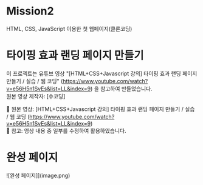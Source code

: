 # Mission2
HTML, CSS, JavaScript 이용한 첫 웹페이지(클론코딩)

# 타이핑 효과 랜딩 페이지 만들기

이 프로젝트는 유튜브 영상 "[HTML+CSS+Javascript 강의] 타이핑 효과 랜딩 페이지 만들기 / 실습 / 웹 코딩" (https://www.youtube.com/watch?v=e56H5n1SvEs&list=LL&index=9) 을 참고하여 만들었습니다.  
원본 영상 제작자: [수코딩]  

📌 원본 영상: [HTML+CSS+Javascript 강의] 타이핑 효과 랜딩 페이지 만들기 / 실습 / 웹 코딩 (https://www.youtube.com/watch?v=e56H5n1SvEs&list=LL&index=9)  
📌 참고: 영상 내용 중 일부를 수정하여 활용하였습니다.

# 완성 페이지

![완성 페이지]](image.png)